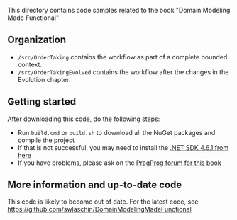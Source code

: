 This directory contains code samples related to the book "Domain Modeling Made Functional"

## Organization

* `/src/OrderTaking` contains the workflow as part of a complete bounded context.
* `/src/OrderTakingEvolved` contains the workflow after the changes in the Evolution chapter.

## Getting started

After downloading this code, do the following steps:

* Run `build.cmd` or `build.sh` to download all the NuGet packages and compile the project
* If that is not successful, you may need to install the [.NET SDK 4.6.1 from here](https://www.microsoft.com/en-us/download/details.aspx?id=49978)
* If you have problems, please ask on the [PragProg forum for this book](https://forums.pragprog.com/forums/457)

## More information and up-to-date code

This code is likely to become out of date.
For the latest code, see https://github.com/swlaschin/DomainModelingMadeFunctional

